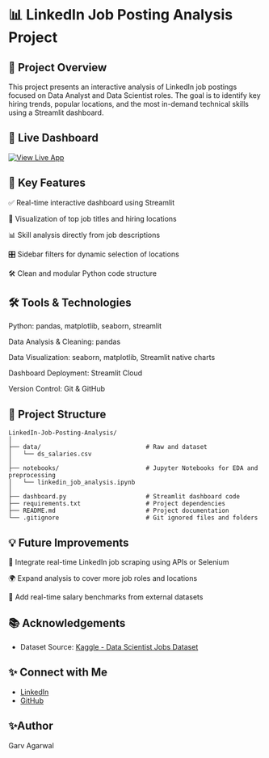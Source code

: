 # 📊 LinkedIn Job Posting Analysis Project

## 📌 Project Overview
This project presents an interactive analysis of LinkedIn job postings focused on Data Analyst and Data Scientist roles. The goal is to identify key hiring trends, popular locations, and the most in-demand technical skills using a Streamlit dashboard.

## 🚀 Live Dashboard  
[![View Live App](https://img.shields.io/badge/Streamlit-Live%20App-brightgreen?logo=streamlit)](https://linkedin-job-analysis-happ5gh6brnnuiraz75zbgo.streamlit.app/)

## 🎯 Key Features
✅ Real-time interactive dashboard using Streamlit

📌 Visualization of top job titles and hiring locations

📊 Skill analysis directly from job descriptions

🎛️ Sidebar filters for dynamic selection of locations

🛠️ Clean and modular Python code structure

## 🛠️ Tools & Technologies
Python: pandas, matplotlib, seaborn, streamlit

Data Analysis & Cleaning: pandas

Data Visualization: seaborn, matplotlib, Streamlit native charts

Dashboard Deployment: Streamlit Cloud

Version Control: Git & GitHub


## 📂 Project Structure
```text
LinkedIn-Job-Posting-Analysis/
│
├── data/                             # Raw and dataset
│   └── ds_salaries.csv
│
├── notebooks/                        # Jupyter Notebooks for EDA and preprocessing
│   └── linkedin_job_analysis.ipynb
│
├── dashboard.py                      # Streamlit dashboard code
├── requirements.txt                  # Project dependencies
├── README.md                         # Project documentation
└── .gitignore                        # Git ignored files and folders

```
## 💡 Future Improvements

🔄 Integrate real-time LinkedIn job scraping using APIs or Selenium

🌍 Expand analysis to cover more job roles and locations

💼 Add real-time salary benchmarks from external datasets

## 📚 Acknowledgements
- Dataset Source: [Kaggle - Data Scientist Jobs Dataset](https://www.kaggle.com/datasets/andrewmvd/data-scientist-jobs)

## ✨ Connect with Me
- [LinkedIn](https://www.linkedin.com/in/garv999/)
- [GitHub](https://github.com/garv999)

## ✨Author
Garv Agarwal
